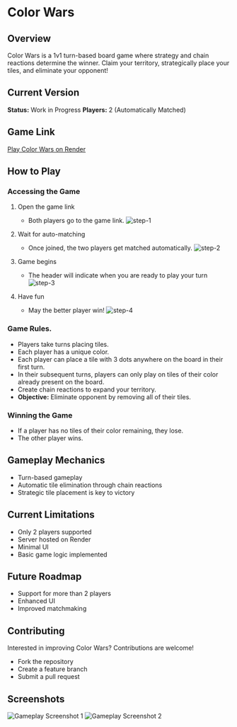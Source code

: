# Color Wars
## Overview
Color Wars is a 1v1 turn-based board game where strategy and chain reactions determine the winner. Claim your territory, strategically place your tiles, and eliminate your opponent!

## Current Version
**Status:** Work in Progress
**Players:** 2 (Automatically Matched)

## Game Link
[Play Color Wars on Render](https://miryarik.github.io/color-wars/)

## How to Play
### Accessing the Game
1. Open the game link
   - Both players go to the game link.
   ![step-1](./images/step-1.png)

2. Wait for auto-matching
   - Once joined, the two players get matched automatically.
   ![step-2](./images/step-2.png)

3. Game begins
   - The header will indicate when you are ready to play your turn
   ![step-3](./images/step-3.png)

4. Have fun
   - May the better player win!
   ![step-4](./images/step-4.png)

### Game Rules.
- Players take turns placing tiles.
- Each player has a unique color.
- Each player can place a tile with 3 dots anywhere on the board in their first turn.
- In their subsequent turns, players can only play on tiles of their color already present on the board.
- Create chain reactions to expand your territory.
- **Objective:** Eliminate opponent by removing all of their tiles.

### Winning the Game
- If a player has no tiles of their color remaining, they lose.
- The other player wins.

## Gameplay Mechanics
- Turn-based gameplay
- Automatic tile elimination through chain reactions
- Strategic tile placement is key to victory

## Current Limitations
- Only 2 players supported
- Server hosted on Render
- Minimal UI
- Basic game logic implemented

## Future Roadmap
- Support for more than 2 players
- Enhanced UI
- Improved matchmaking

## Contributing
Interested in improving Color Wars? Contributions are welcome! 
- Fork the repository
- Create a feature branch
- Submit a pull request

## Screenshots
![Gameplay Screenshot 1](./images/game-ss-1.png)
![Gameplay Screenshot 2](./images/game-ss-2.png)
